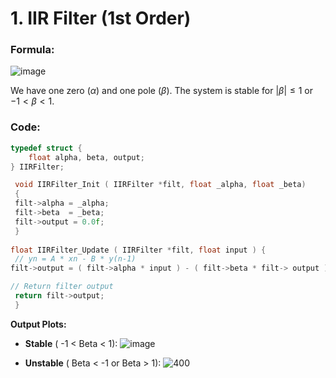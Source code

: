 

# 1. IIR Filter (1st Order)
### Formula:
![image](https://github.com/user-attachments/assets/dd470c04-db7b-473f-ac3b-18d72fe8ff8f)

We have one zero ($\alpha$) and one pole ($\beta$). The system is stable for $|\beta| \leq 1$ or $-1 < \beta < 1$.

### Code:
```c
typedef struct {
	float alpha, beta, output;
} IIRFilter;

 void IIRFilter_Init ( IIRFilter *filt, float _alpha, float _beta)
 {
 filt->alpha = _alpha;
 filt->beta  = _beta;
 filt->output = 0.0f;
 }
 
float IIRFilter_Update ( IIRFilter *filt, float input ) {
 // yn = A * xn - B * y(n-1)
filt->output = ( filt->alpha * input ) - ( filt->beta * filt-> output );

// Return filter output
 return filt->output;
 }
```


 **Output Plots:**
- **Stable** ( -1 < Beta < 1):
![image](https://github.com/user-attachments/assets/ee8eda5a-b119-4a5f-935a-6a0ead0e815b)

- **Unstable** (  Beta < -1 or  Beta > 1):
![400](https://github.com/user-attachments/assets/2254de4d-4dd8-4b5f-a9d9-57a92a41d1ea)
